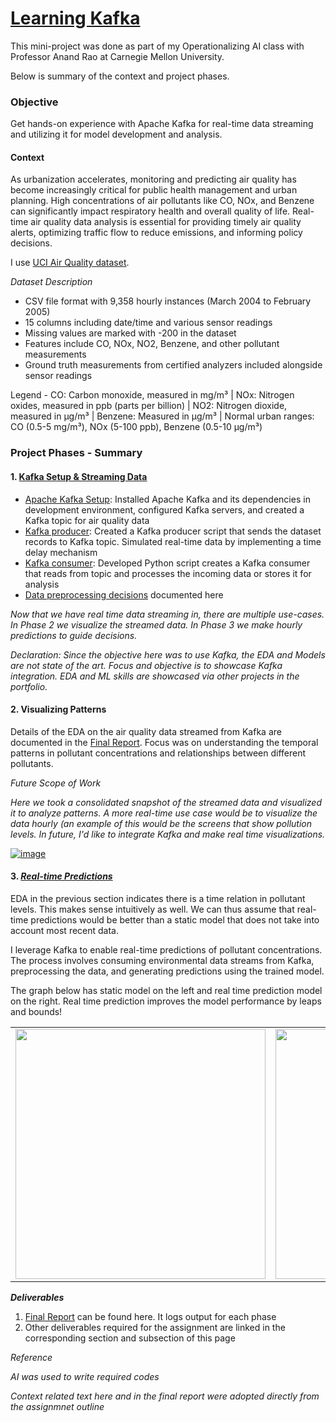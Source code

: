 # [**Learning Kafka**](https://github.com/gsam95/gsam95/tree/main/Kafka)

This mini-project was done as part of my Operationalizing AI class with Professor Anand Rao at Carnegie Mellon University.

Below is summary of the context and project phases.



### **Objective**

Get hands-on experience with Apache Kafka for real-time data streaming and utilizing it for model development and analysis.


#### **Context**

As urbanization accelerates, monitoring and predicting air quality has become increasingly critical for public health management and urban planning. High concentrations of air pollutants like CO, NOx, and Benzene can significantly impact respiratory health and overall quality of life. Real-time air quality data analysis is essential for providing timely air quality alerts, optimizing traffic flow to reduce emissions, and informing policy decisions.

I use [UCI Air Quality dataset](https://archive.ics.uci.edu/ml/datasets/Air+Quality).

_Dataset Description_

- CSV file format with 9,358 hourly instances (March 2004 to February 2005)
- 15 columns including date/time and various sensor readings
- Missing values are marked with -200 in the dataset
- Features include CO, NOx, NO2, Benzene, and other pollutant measurements
- Ground truth measurements from certified analyzers included alongside sensor readings

Legend - CO: Carbon monoxide, measured in mg/m³ | NOx: Nitrogen oxides, measured in ppb (parts per billion) | NO2: Nitrogen dioxide, measured in µg/m³ | Benzene: Measured in µg/m³ | Normal urban ranges: CO (0.5-5 mg/m³), NOx (5-100 ppb), Benzene (0.5-10 µg/m³)


### **Project Phases - Summary**

#### 1. [Kafka Setup & Streaming Data](https://github.com/gsam95/gsam95/tree/main/Kafka/Phase1)

- [Apache Kafka Setup](https://github.com/gsam95/gsam95/blob/main/Kafka/Phase1/kafkasetup.md): Installed Apache Kafka and its dependencies in development environment, configured Kafka servers, and created a Kafka topic for air quality data
- [Kafka producer](https://github.com/gsam95/gsam95/blob/main/Kafka/Phase1/producer.py): Created a Kafka producer script that sends the dataset records to Kafka topic. Simulated real-time data by implementing a time delay mechanism
- [Kafka consumer](https://github.com/gsam95/gsam95/blob/main/Kafka/Phase1/consumer.py): Developed Python script creates a Kafka consumer that reads from topic and processes the incoming data or stores it for analysis
- [Data preprocessing decisions](https://github.com/gsam95/gsam95/blob/main/Kafka/Phase1/datapreprocessingdecision.md) documented here



_Now that we have real time data streaming in, there are multiple use-cases. In Phase 2 we visualize the streamed data. In Phase 3 we make hourly predictions to guide decisions._

_Declaration: Since the objective here was to use Kafka, the EDA and Models are not state of the art. Focus and objective is to showcase Kafka integration. EDA and ML skills are showcased via other projects in the portfolio._


#### 2. **Visualizing Patterns**

Details of the EDA on the air quality data streamed from Kafka are documented in the [Final Report](https://github.com/gsam95/gsam95/blob/main/Kafka/FinalReport.md). Focus was on understanding the temporal patterns in pollutant concentrations and relationships between different pollutants.


_Future Scope of Work_

_Here we took a consolidated snapshot of the streamed data and visualized it to analyze patterns. A more real-time use case would be to visualize the data hourly (an example of this would be the screens that show pollution levels. In future, I'd like to integrate Kafka and make real time visualizations._

[![image](https://github.com/user-attachments/assets/1b221f7f-4262-4f9f-a882-9e252095248a)](https://www.dreamstime.com/air-pollution-index-api-air-pollution-index-roadsign-electronic-screen-many-uses-environment-pollution-control-image109106661)


#### 3. [*Real-time Predictions*](https://github.com/gsam95/gsam95/tree/main/Kafka/Phase3) 

EDA in the previous section indicates there is a time relation in pollutant levels. This makes sense intuitively as well. We can thus assume that real-time predictions would be better than a static model that does not take into account most recent data.


I leverage Kafka to enable real-time predictions of pollutant concentrations. The process involves consuming environmental data streams from Kafka, preprocessing the data, and generating predictions using the trained model.

The graph below has static model on the left and real time prediction model on the right. Real time prediction improves the model performance by leaps and bounds!

<table>
  <tr>
    <td>
      <img src="https://github.com/user-attachments/assets/a9ecc918-d406-4c77-90da-a7777b2cbd2b" width="400">
    </td>
    <td>
      <img src="https://github.com/user-attachments/assets/02a5f806-5e2d-4b2f-a7c1-f56463b5bd7a" width="400">
    </td>
  </tr>
</table>







_**Deliverables**_

1. [Final Report](https://github.com/gsam95/gsam95/blob/main/Kafka/FinalReport.md) can be found here. It logs output for each phase
2. Other deliverables required for the assignment are linked in the corresponding section and subsection of this page





_Reference_

_AI was used to write required codes_

_Context related text here and in the final report were adopted directly from the assignmnet outline_





